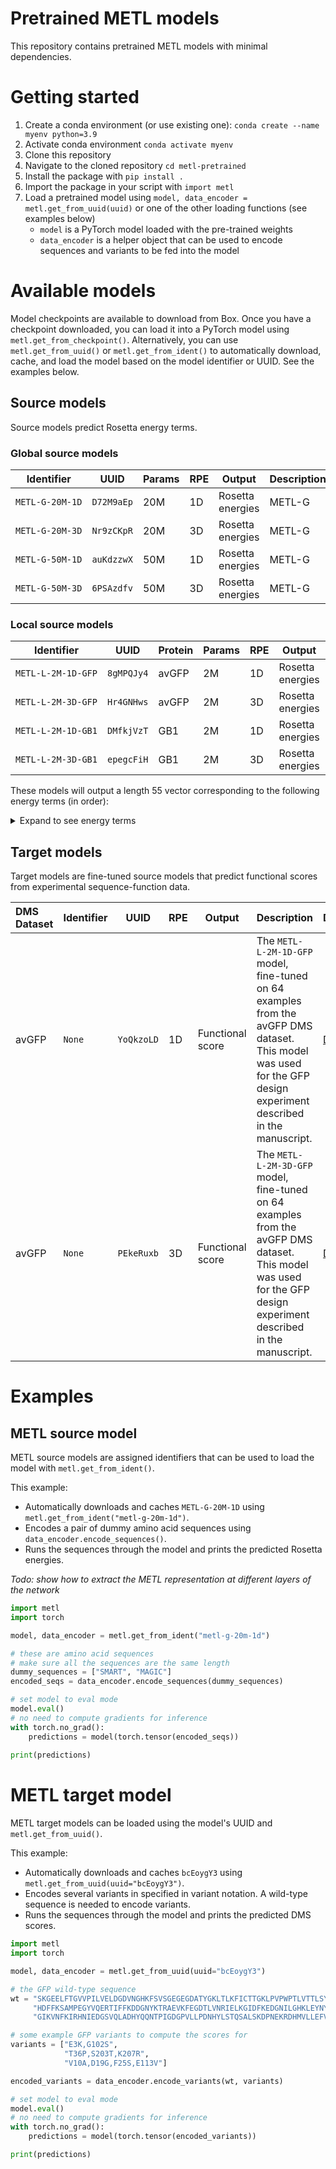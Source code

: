 <style>
code.block {
  white-space: nowrap;
}
</style>


# Pretrained METL models
This repository contains pretrained METL models with minimal dependencies.

# Getting started
1. Create a conda environment (or use existing one): `conda create --name myenv python=3.9`
2. Activate conda environment `conda activate myenv`
3. Clone this repository
4. Navigate to the cloned repository `cd metl-pretrained`
5. Install the package with `pip install .`
6. Import the package in your script with `import metl`
7. Load a pretrained model using `model, data_encoder = metl.get_from_uuid(uuid)` or one of the other loading functions (see examples below)
    - `model` is a PyTorch model loaded with the pre-trained weights
    - `data_encoder` is a helper object that can be used to encode sequences and variants to be fed into the model

# Available models
Model checkpoints are available to download from Box.
Once you have a checkpoint downloaded, you can load it into a PyTorch model using `metl.get_from_checkpoint()`.
Alternatively, you can use `metl.get_from_uuid()` or `metl.get_from_ident()` to automatically download, cache, and load the model based on the model identifier or UUID.
See the examples below.

## Source models
Source models predict Rosetta energy terms.

### Global source models
| Identifier                               | UUID       | Params | RPE | Output           | Description | Download                                                                                |
|------------------------------------------|------------|--------|-----|------------------|-------------|-----------------------------------------------------------------------------------------|
| <code class="block">METL-G-20M-1D</code> | `D72M9aEp` | 20M    | 1D  | Rosetta energies | METL-G      | [Download](https://uwmadison.box.com/s/dj1b605pqmkep4eard45p75xvlk5nvpl)                |
| <code class="block">METL-G-20M-3D</code> | `Nr9zCKpR` | 20M    | 3D  | Rosetta energies | METL-G      | [Download](https://uwmadison.box.com/s/x03hzg0rvtomj3n47fkroahn7k38wu82)                |
| <code class="block">METL-G-50M-1D</code> | `auKdzzwX` | 50M    | 1D  | Rosetta energies | METL-G      | [Download](https://uwmadison.box.com/shared/static/ir4xmq1g44w9a7o1xdv94teonicyzoht.pt) |
| <code class="block">METL-G-50M-3D</code> | `6PSAzdfv` | 50M    | 3D  | Rosetta energies | METL-G      | [Download](https://uwmadison.box.com/shared/static/fp1tqbuad95bfe00djpb5lcb8e4as8f1.pt) |


### Local source models
| Identifier                                  | UUID       | Protein | Params | RPE | Output           | Description | Download                                                                                |
|---------------------------------------------|------------|---------|--------|-----|------------------|-------------|-----------------------------------------------------------------------------------------|
| <code class="block">METL-L-2M-1D-GFP</code> | `8gMPQJy4` | avGFP   | 2M     | 1D  | Rosetta energies | METL-L      | [Download](https://uwmadison.box.com/s/2fyd0ecft0dlvfo29hvfina0fwcq0y46)                |
| <code class="block">METL-L-2M-3D-GFP</code> | `Hr4GNHws` | avGFP   | 2M     | 3D  | Rosetta energies | METL-L      | [Download](https://uwmadison.box.com/s/fveywo9t1jtbsl3qrhjcthgd3ltwfrnp)                |
 | <code class="block">METL-L-2M-1D-GB1</code> | `DMfkjVzT` | GB1     | 2M     | 1D  | Rosetta energies | METL-L      | [Download](https://uwmadison.box.com/shared/static/u3p7hi9vb9p4civxzk9puc0sb48aisei.pt) |
| <code class="block">METL-L-2M-3D-GB1</code> | `epegcFiH` | GB1     | 2M     | 3D  | Rosetta energies | METL-L      | [Download](https://uwmadison.box.com/shared/static/3bcoqgmij5tsfcuggpum4i3ovgqjbzju.pt) |

These models will output a length 55 vector corresponding to the following energy terms (in order):
<details>
  <summary>
    Expand to see energy terms
  </summary>

```
total_score
fa_atr
fa_dun
fa_elec
fa_intra_rep
fa_intra_sol_xover4
fa_rep
fa_sol
hbond_bb_sc
hbond_lr_bb
hbond_sc
hbond_sr_bb
lk_ball_wtd
omega
p_aa_pp
pro_close
rama_prepro
ref
yhh_planarity
buried_all
buried_np
contact_all
contact_buried_core
contact_buried_core_boundary
degree
degree_core
degree_core_boundary
exposed_hydrophobics
exposed_np_AFIMLWVY
exposed_polars
exposed_total
one_core_each
pack
res_count_buried_core
res_count_buried_core_boundary
res_count_buried_np_core
res_count_buried_np_core_boundary
ss_contributes_core
ss_mis
total_hydrophobic
total_hydrophobic_AFILMVWY
total_sasa
two_core_each
unsat_hbond
centroid_total_score
cbeta
cenpack
env
hs_pair
pair
rg
rsigma
sheet
ss_pair
vdw
```
</details>


## Target models
Target models are fine-tuned source models that predict functional scores from experimental sequence-function data.

| DMS Dataset | Identifier | UUID       | RPE | Output           | Description                                                                                                                                                        | Download                                                                                |
|:------------|------------|------------|-----|------------------|--------------------------------------------------------------------------------------------------------------------------------------------------------------------|-----------------------------------------------------------------------------------------|
| avGFP       | `None`     | `YoQkzoLD` | 1D  | Functional score | The `METL-L-2M-1D-GFP` model, fine-tuned on 64 examples from the avGFP DMS dataset. This model was used for the GFP design experiment described in the manuscript. | [Download](https://uwmadison.box.com/shared/static/6rcwwl7mcbt4tgmemhxodavkx66ihi9h.pt) |
| avGFP       | `None`     | `PEkeRuxb` | 3D  | Functional score | The `METL-L-2M-3D-GFP` model, fine-tuned on 64 examples from the avGFP DMS dataset. This model was used for the GFP design experiment described in the manuscript. | [Download](https://uwmadison.box.com/shared/static/spzvqyct4d6qyfjxqqsi4ygxnq649p01.pt) |


# Examples

## METL source model

METL source models are assigned identifiers that can be used to load the model with `metl.get_from_ident()`. 

This example:
- Automatically downloads and caches `METL-G-20M-1D` using `metl.get_from_ident("metl-g-20m-1d")`.
- Encodes a pair of dummy amino acid sequences using `data_encoder.encode_sequences()`.
- Runs the sequences through the model and prints the predicted Rosetta energies.

_Todo: show how to extract the METL representation at different layers of the network_ 

```python
import metl
import torch

model, data_encoder = metl.get_from_ident("metl-g-20m-1d")

# these are amino acid sequences
# make sure all the sequences are the same length
dummy_sequences = ["SMART", "MAGIC"]
encoded_seqs = data_encoder.encode_sequences(dummy_sequences)

# set model to eval mode
model.eval()
# no need to compute gradients for inference
with torch.no_grad():
    predictions = model(torch.tensor(encoded_seqs))
    
print(predictions)
```

# METL target model

METL target models can be loaded using the model's UUID and `metl.get_from_uuid()`.

This example:
- Automatically downloads and caches `bcEoygY3` using `metl.get_from_uuid(uuid="bcEoygY3")`.
- Encodes several variants in specified in variant notation. A wild-type sequence is needed to encode variants.
- Runs the sequences through the model and prints the predicted DMS scores.

```python
import metl
import torch

model, data_encoder = metl.get_from_uuid(uuid="bcEoygY3")

# the GFP wild-type sequence
wt = "SKGEELFTGVVPILVELDGDVNGHKFSVSGEGEGDATYGKLTLKFICTTGKLPVPWPTLVTTLSYGVQCFSRYPDHMKQ" \
     "HDFFKSAMPEGYVQERTIFFKDDGNYKTRAEVKFEGDTLVNRIELKGIDFKEDGNILGHKLEYNYNSHNVYIMADKQKN" \
     "GIKVNFKIRHNIEDGSVQLADHYQQNTPIGDGPVLLPDNHYLSTQSALSKDPNEKRDHMVLLEFVTAAGITHGMDELYK"

# some example GFP variants to compute the scores for
variants = ["E3K,G102S",
            "T36P,S203T,K207R",
            "V10A,D19G,F25S,E113V"]

encoded_variants = data_encoder.encode_variants(wt, variants)

# set model to eval mode
model.eval()
# no need to compute gradients for inference
with torch.no_grad():
    predictions = model(torch.tensor(encoded_variants))

print(predictions)

```
